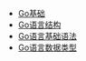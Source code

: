 - [Go基础](https://github.com/mds1455975151/tools/blob/master/go/docs/01-go-environment/go-environment.md)
- [Go语言结构](https://github.com/mds1455975151/tools/blob/master/go/docs/02-go-program-structure/go-program-structure.md)
- [Go语言基础语法](https://github.com/mds1455975151/tools/blob/master/go/docs/03-go-basic-syntax/go-basic-syntax.md)
- [Go语言数据类型](https://github.com/mds1455975151/tools/blob/master/go/docs/04-go-data-types/go-data-types.md)
